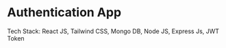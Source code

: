 # Authentication App

Tech Stack: React JS, Tailwind CSS, Mongo DB, Node JS, Express Js, JWT Token

